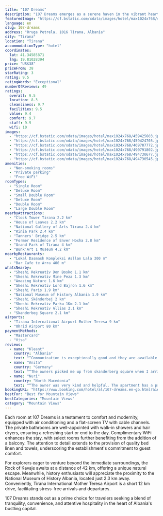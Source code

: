 ```yaml
---
title: "107 Dreams"
description: "107 Dreams emerges as a serene haven in the vibrant heart of Tirana, strategically positioned to offer guests both the tranquility of quiet streets and the convenience of being just moments away from the city's most iconic attractions."
featuredImage: "https://cf.bstatic.com/xdata/images/hotel/max1024x768/459425603.jpg?k=ee902fce41539a0b3ea3a4d3b202cd04727cfbc3fb2329c630a5d7610c7abf2c&o=&hp=1"
language: en
slug: 107-dreams
address: "Rruga Petrela, 1016 Tirana, Albania"
city: "Tirana"
location: "Tirana"
accommodationType: "hotel"
coordinates:
  lat: 41.34585871
  lng: 19.81028394
price: "US$38"
priceFrom: 38
starRating: 3
rating: 9.5
ratingWords: "Exceptional"
numberOfReviews: 49
ratings:
  overall: 9.5
  location: 8.3
  cleanliness: 9.7
  facilities: 9.5
  value: 9.4
  comfort: 9.7
  staff: 9.9
  wifi: 10
images:
  - "https://cf.bstatic.com/xdata/images/hotel/max1024x768/459425603.jpg?k=ee902fce41539a0b3ea3a4d3b202cd04727cfbc3fb2329c630a5d7610c7abf2c&o=&hp=1"
  - "https://cf.bstatic.com/xdata/images/hotel/max1024x768/459424705.jpg?k=b8ac510c21d8d5830e894b7ec32289c2859b77fb8482628845b9a7c7f91ac5c9&o=&hp=1"
  - "https://cf.bstatic.com/xdata/images/hotel/max1024x768/469707772.jpg?k=4c0f9dcdcbe7a8f9c40d0a2017ee227a09eb15fda72972cb90a7fe46c0964c87&o=&hp=1"
  - "https://cf.bstatic.com/xdata/images/hotel/max1024x768/490791802.jpg?k=2fcb65a2e7befeb9b34d72df4ace13cab675056e1103e625571bf288b636e5f7&o=&hp=1"
  - "https://cf.bstatic.com/xdata/images/hotel/max1024x768/494730677.jpg?k=096f7938943f7cbca9b34e0df311a2afbd317191fbb5fc0c22ae0855a543ff08&o=&hp=1"
  - "https://cf.bstatic.com/xdata/images/hotel/max1024x768/494730545.jpg?k=f70a01446fb4f84b4d1495201e0c4d0e8dfe167ec3b8d9a4940572787e3a48e7&o=&hp=1"
amenities:
  - "Non-smoking rooms"
  - "Private parking"
  - "Free WiFi"
roomTypes:
  - "Single Room"
  - "Deluxe Room"
  - "Small Double Room"
  - "Deluxe Room"
  - "Double Room"
  - "Large Double Room"
nearbyAttractions:
  - "Clock Tower Tirana 2.2 km"
  - "House of Leaves 2.2 km"
  - "National Gallery of Arts Tirana 2.4 km"
  - "Rinia Park 2.4 km"
  - "Tanners' Bridge 2.5 km"
  - "Former Residence of Enver Hoxha 2.8 km"
  - "Grand Park of Tirana 4 km"
  - "Bunk'Art 1 Museum 4.2 km"
nearbyRestaurants:
  - "Lokal Dasmash Kompleksi Asllan Lala 300 m"
  - "Bar Cafe te Arra 400 m"
whatsNearby:
  - "Sheshi Rekreativ Don Bosko 1.1 km"
  - "Sheshi Rekreativ Mine Peza 1.3 km"
  - "Amazing Nature 1.6 km"
  - "Sheshi Rekreativ Lord Bajron 1.6 km"
  - "Sheshi Paris 1.9 km"
  - "National Museum of History Albania 1.9 km"
  - "Sheshi Skënderbej 2 km"
  - "Sheshi Rekreativ Parku 1Km 2.1 km"
  - "Sheshi Rekreativ Allias 2.1 km"
  - "Skanderbeg Square 2.1 km"
airports:
  - "Tirana International Airport Mother Teresa 9 km"
  - "Ohrid Airport 80 km"
paymentMethods:
  - "Mastercard"
  - "Visa"
reviews:
  - name: "Kleant"
    country: "Albania"
    text: "“Communication is exceptionally good and they are available at any time.”"
  - name: "Anita"
    country: "Germany"
    text: "“The owners picked me up from skanderberg square when I arrived from the airport and both of them were so attentive and welcoming ❤️ I was the only one staying at the time but I’d be surprised if this place doesn’t get a tourism boom next year! It’s...”"
  - name: "Nuri"
    country: "North Macedonia"
    text: "“The owner was very kind and helpful. The apartment has a private parking if you have a car. It is inside a brand new building, with modern equipment. It was sparkling clean. It had a window with a beautiful view of the northern part of the city.”"
bookingURL: "https://www.booking.com/hotel/al/107-dreams.en-gb.html?aid=8035640"
bestFor: "Best for Mountain Views"
bestCategories: "Mountain Views"
category: "Mountain Views"
---
```


Each room at 107 Dreams is a testament to comfort and modernity, equipped with air conditioning and a flat-screen TV with cable channels. The private bathrooms are well-appointed with walk-in showers and hair dryers, ensuring a refreshing start or end to the day. Complimentary WiFi enhances the stay, with select rooms further benefiting from the addition of a balcony. The attention to detail extends to the provision of quality bed linen and towels, underscoring the establishment's commitment to guest comfort.

For explorers eager to venture beyond the immediate surroundings, the Rock of Kavaje awaits at a distance of 42 km, offering a unique natural escape. Meanwhile, history enthusiasts will appreciate the proximity to the National Museum of History Albania, located just 2.3 km away. Conveniently, Tirana International Mother Teresa Airport is a short 12 km drive, facilitating stress-free arrivals and departures.

107 Dreams stands out as a prime choice for travelers seeking a blend of tranquility, convenience, and attentive hospitality in the heart of Albania's bustling capital.
